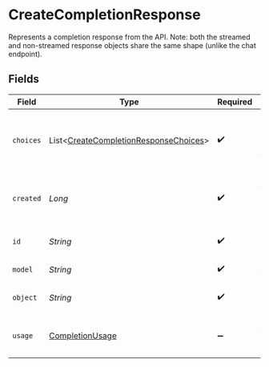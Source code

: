 # CreateCompletionResponse

Represents a completion response from the API. Note: both the streamed and non-streamed response objects share the same shape (unlike the chat endpoint).



## Fields

| Field                                                                                           | Type                                                                                            | Required                                                                                        | Description                                                                                     |
| ----------------------------------------------------------------------------------------------- | ----------------------------------------------------------------------------------------------- | ----------------------------------------------------------------------------------------------- | ----------------------------------------------------------------------------------------------- |
| `choices`                                                                                       | List<[CreateCompletionResponseChoices](../../models/shared/CreateCompletionResponseChoices.md)> | :heavy_check_mark:                                                                              | The list of completion choices the model generated for the input prompt.                        |
| `created`                                                                                       | *Long*                                                                                          | :heavy_check_mark:                                                                              | The Unix timestamp of when the completion was created.                                          |
| `id`                                                                                            | *String*                                                                                        | :heavy_check_mark:                                                                              | A unique identifier for the completion.                                                         |
| `model`                                                                                         | *String*                                                                                        | :heavy_check_mark:                                                                              | The model used for completion.                                                                  |
| `object`                                                                                        | *String*                                                                                        | :heavy_check_mark:                                                                              | The object type, which is always "text_completion"                                              |
| `usage`                                                                                         | [CompletionUsage](../../models/shared/CompletionUsage.md)                                       | :heavy_minus_sign:                                                                              | Usage statistics for the completion request.                                                    |